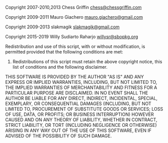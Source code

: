 Copyright 2007-2010,2013 Chess Griffin <chess@chessgriffin.com>

Copyright 2009-2011 Mauro Giachero <mauro.giachero@gmail.com>

Copyright 2009-2013 slakmagik <slakmagik@gmail.com>

Copyright 2015-2019 Willy Sudiarto Raharjo <willysr@sbopkg.org>

Redistribution and use of this script, with or without modification, is
permitted provided that the following conditions are met:

1. Redistributions of this script must retain the above copyright
   notice, this list of conditions and the following disclaimer.

THIS SOFTWARE IS PROVIDED BY THE AUTHOR "AS IS" AND ANY EXPRESS OR IMPLIED
WARRANTIES, INCLUDING, BUT NOT LIMITED TO, THE IMPLIED WARRANTIES OF
MERCHANTABILITY AND FITNESS FOR A PARTICULAR PURPOSE ARE DISCLAIMED.  IN NO
EVENT SHALL THE AUTHOR BE LIABLE FOR ANY DIRECT, INDIRECT, INCIDENTAL,
SPECIAL, EXEMPLARY, OR CONSEQUENTIAL DAMAGES (INCLUDING, BUT NOT LIMITED TO,
PROCUREMENT OF SUBSTITUTE GOODS OR SERVICES; LOSS OF USE, DATA, OR PROFITS;
OR BUSINESS INTERRUPTION) HOWEVER CAUSED AND ON ANY THEORY OF LIABILITY,
WHETHER IN CONTRACT, STRICT LIABILITY, OR TORT (INCLUDING NEGLIGENCE OR
OTHERWISE) ARISING IN ANY WAY OUT OF THE USE OF THIS SOFTWARE, EVEN IF
ADVISED OF THE POSSIBILITY OF SUCH DAMAGE.
